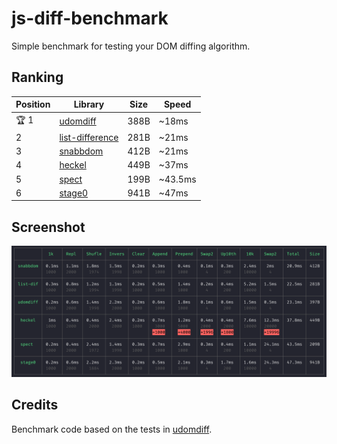 # js-diff-benchmark

Simple benchmark for testing your DOM diffing algorithm.

## Ranking

| Position | Library | Size | Speed |
| --- | --- | --- | --- |
| 🏆 1 | [udomdiff](https://github.com/WebReflection/udomdiff) | 388B | ~18ms |
| 2 | [list-difference](https://github.com/paldepind/list-difference/) | 281B | ~21ms |
| 3 | [snabbdom](https://github.com/snabbdom/snabbdom) | 412B | ~21ms |
| 4 | [heckel](https://johnresig.com/projects/javascript-diff-algorithm/) | 449B | ~37ms |
| 5 | [spect](https://github.com/spectjs/spect) | 199B | ~43.5ms |
| 6 | [stage0](https://github.com/Freak613/stage0) | 941B | ~47ms |

## Screenshot

<img src="assets/Screenshot-20-04-18-2-58.png" alt="js-diff-benchmark">

## Credits

Benchmark code based on the tests in [udomdiff](https://github.com/WebReflection/udomdiff).
